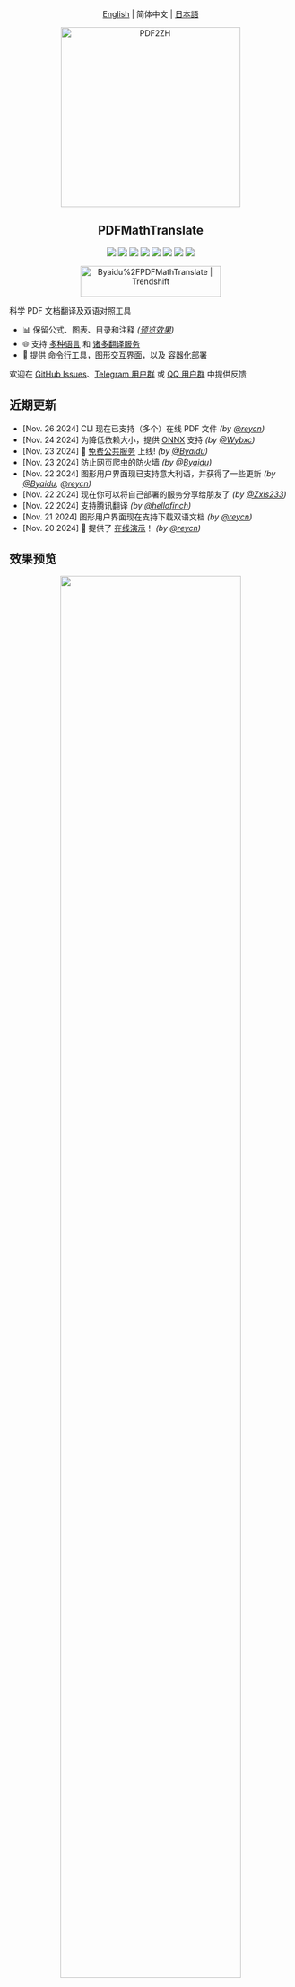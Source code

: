 <div align="center">

[English](README.md) | 简体中文 | [日本語](README_ja-JP.md)

<img src="./docs/images/banner.png" width="320px"  alt="PDF2ZH"/>  

<h2 id="title">PDFMathTranslate</h2>

<p>
  <!-- PyPI -->
  <a href="https://pypi.org/project/pdf2zh/">
    <img src="https://img.shields.io/pypi/v/pdf2zh"/></a>
  <a href="https://pepy.tech/projects/pdf2zh">
    <img src="https://static.pepy.tech/badge/pdf2zh"></a>
  <a href="https://hub.docker.com/repository/docker/byaidu/pdf2zh">
    <img src="https://img.shields.io/docker/pulls/byaidu/pdf2zh"></a>
  <!-- License -->
  <a href="./LICENSE">
    <img src="https://img.shields.io/github/license/Byaidu/PDFMathTranslate"/></a>
  <a href="https://huggingface.co/spaces/reycn/PDFMathTranslate-Docker">
    <img src="https://img.shields.io/badge/%F0%9F%A4%97-Online%20Demo-FF9E0D"/></a>
  <a href="https://www.modelscope.cn/studios/AI-ModelScope/PDFMathTranslate">
    <img src="https://img.shields.io/badge/ModelScope-Demo-blue"></a>
  <a href="https://github.com/Byaidu/PDFMathTranslate/pulls">
    <img src="https://img.shields.io/badge/contributions-welcome-green"/></a>
  <a href="https://t.me/+Z9_SgnxmsmA5NzBl">
    <img src="https://img.shields.io/badge/Telegram-2CA5E0?style=flat-squeare&logo=telegram&logoColor=white"/></a>
</p>

<a href="https://trendshift.io/repositories/12424" target="_blank"><img src="https://trendshift.io/api/badge/repositories/12424" alt="Byaidu%2FPDFMathTranslate | Trendshift" style="width: 250px; height: 55px;" width="250" height="55"/></a>

</div>

科学 PDF 文档翻译及双语对照工具

- 📊 保留公式、图表、目录和注释 *([预览效果](#preview))*
- 🌐 支持 [多种语言](#language) 和 [诸多翻译服务](#services)
- 🤖 提供 [命令行工具](#usage)，[图形交互界面](#gui)，以及 [容器化部署](#docker)

欢迎在 [GitHub Issues](https://github.com/Byaidu/PDFMathTranslate/issues)、[Telegram 用户群](https://t.me/+Z9_SgnxmsmA5NzBl) 或 [QQ 用户群](https://qm.qq.com/q/DixZCxQej0) 中提供反馈

<h2 id="updates">近期更新</h2>

- [Nov. 26 2024] CLI 现在已支持（多个）在线 PDF 文件 *(by [@reycn](https://github.com/reycn))*  
- [Nov. 24 2024] 为降低依赖大小，提供 [ONNX](https://github.com/onnx/onnx) 支持 *(by [@Wybxc](https://github.com/Wybxc))*  
- [Nov. 23 2024] 🌟 [免费公共服务](#demo) 上线! *(by [@Byaidu](https://github.com/Byaidu))*  
- [Nov. 23 2024] 防止网页爬虫的防火墙 *(by [@Byaidu](https://github.com/Byaidu))*  
- [Nov. 22 2024] 图形用户界面现已支持意大利语，并获得了一些更新 *(by [@Byaidu](https://github.com/Byaidu), [@reycn](https://github.com/reycn))*  
- [Nov. 22 2024] 现在你可以将自己部署的服务分享给朋友了 *(by [@Zxis233](https://github.com/Zxis233))*  
- [Nov. 22 2024] 支持腾讯翻译 *(by [@hellofinch](https://github.com/hellofinch))*  
- [Nov. 21 2024] 图形用户界面现在支持下载双语文档 *(by [@reycn](https://github.com/reycn))*  
- [Nov. 20 2024] 🌟 提供了 [在线演示](#demo)！ *(by [@reycn](https://github.com/reycn))*  

<h2 id="preview">效果预览</h2>

<div align="center">
<img src="./docs/images/preview.gif" width="80%"/>
</div>

<h2 id="demo">在线演示 🌟</h2>

### 免费服务 (<https://pdf2zh.com/>)

你可以立即尝试 [免费公共服务](https://pdf2zh.com/) 而无需安装

### 在线演示

你可以立即尝试 [在 HuggingFace 上的在线演示](https://huggingface.co/spaces/reycn/PDFMathTranslate-Docker)和[魔搭的在线演示](https://www.modelscope.cn/studios/AI-ModelScope/PDFMathTranslate)而无需安装
请注意，演示的计算资源有限，因此请避免滥用

<h2 id="install">安装和使用</h2>

我们提供了四种使用该项目的方法：[命令行工具](#cmd)、[便携式安装](#portable)、[图形交互界面](#gui) 和 [容器化部署](#docker).

pdf2zh的运行依赖于额外模型(`wybxc/DocLayout-YOLO-DocStructBench-onnx`)，该模型在魔搭上也可以找到。如果你在启动时下载该模型遇到问题，请使用如下环境变量：
```shell
USE_MODELSCOPE=1 pdf2zh
```

<h3 id="cmd">方法一、命令行工具</h3>

  1. 确保安装了版本大于 3.8 且小于 3.12 的 Python
  2. 安装此程序：

      ```bash
      pip install pdf2zh
      ```

  3. 执行翻译，生成文件位于 [当前工作目录](https://chatgpt.com/share/6745ed36-9acc-800e-8a90-59204bd13444)：

      ```bash
      pdf2zh document.pdf
      ```

<h3 id="portable">方法二、便携式安装</h3>

无需预先安装 Python 环境

下载 [setup.bat](https://raw.githubusercontent.com/Byaidu/PDFMathTranslate/refs/heads/main/setup.bat) 并双击运行

<h3 id="gui">方法三、图形交互界面</h3>

1. 确保安装了版本大于 3.8 且小于 3.12 的 Python
2. 安装此程序：

      ```bash
      pip install pdf2zh
      ```

3. 开始在浏览器中使用：

      ```bash
      pdf2zh -i
      ```

4. 如果您的浏览器没有自动启动并跳转，请用浏览器打开：

    ```bash
    http://localhost:7860/
    ```

    <img src="./docs/images/gui.gif" width="500"/>

查看 [documentation for GUI](./docs/README_GUI.md) 获取细节说明

<h3 id="docker">方法四、容器化部署</h3>

1. 拉取 Docker 镜像并运行：

    ```bash
    docker pull byaidu/pdf2zh
    docker run -d -p 7860:7860 byaidu/pdf2zh
    ```

2. 通过浏览器打开：

    ```
    http://localhost:7860/
    ```

用于在云服务上部署容器镜像：

<div>
<a href="https://www.heroku.com/deploy?template=https://github.com/Byaidu/PDFMathTranslate">
  <img src="https://www.herokucdn.com/deploy/button.svg" alt="Deploy" height="26"></a>
<a href="https://render.com/deploy">
  <img src="https://render.com/images/deploy-to-render-button.svg" alt="Deploy to Koyeb" height="26"></a>
<a href="https://zeabur.com/templates/5FQIGX?referralCode=reycn">
  <img src="https://zeabur.com/button.svg" alt="Deploy on Zeabur" height="26"></a>
<a href="https://app.koyeb.com/deploy?type=git&builder=buildpack&repository=github.com/Byaidu/PDFMathTranslate&branch=main&name=pdf-math-translate">
  <img src="https://www.koyeb.com/static/images/deploy/button.svg" alt="Deploy to Koyeb" height="26"></a>
</div>

<h2 id="usage">高级选项</h2>

在命令行中执行翻译命令，在当前工作目录下生成译文文档 `example-mono.pdf` 和双语对照文档 `example-dual.pdf`，默认使用 Google 翻译服务

<img src="./docs/images/cmd.explained.png" width="580px"  alt="cmd"/>  

我们在下表中列出了所有高级选项，以供参考：

| Option    | Function | Example |
| -------- | ------- |------- |
| files | 本地文件 |  `pdf2zh ~/local.pdf` |
| links | 在线文件 |  `pdf2zh http://arxiv.org/paper.pdf` |
| `-i`  | [进入图形界面](#gui) |  `pdf2zh -i` |
| `-p`  | [仅翻译部分文档](#partial) |  `pdf2zh example.pdf -p 1` |
| `-li` | [源语言](#languages) |  `pdf2zh example.pdf -li en` |
| `-lo` | [目标语言](#languages) |  `pdf2zh example.pdf -lo zh` |
| `-s`  | [指定翻译服务](#services) |  `pdf2zh example.pdf -s deepl` |
| `-t`  | [多线程](#threads) | `pdf2zh example.pdf -t 1` |
| `-o`  | 输出目录 | `pdf2zh example.pdf -o output` |
| `-f`, `-c` | [例外规则](#exceptions) | `pdf2zh example.pdf -f "(MS.*)"` |
| `--share` | [获取 gradio 公开链接] | `pdf2zh -i --share` |
| `--authorized` | [添加网页认证和自定义认证页] | `pdf2zh -i --authorized users.txt [auth.html]` |
| `--prompt` | [使用自定义的大模型prompt] | `pdf2zh --prompt [prompt.txt]` |

<h3 id="partial">全文或部分文档翻译</h3>

- **全文翻译**

```bash
pdf2zh example.pdf
```

- **部分翻译**

```bash
pdf2zh example.pdf -p 1-3,5
```

<h3 id="language">指定源语言和目标语言</h3>

参考 [Google Languages Codes](https://developers.google.com/admin-sdk/directory/v1/languages), [DeepL Languages Codes](https://developers.deepl.com/docs/resources/supported-languages)

```bash
pdf2zh example.pdf -li en -lo ja
```

<h3 id="services">使用不同的翻译服务</h3>

下表列出了每个翻译服务所需的 [环境变量](https://chatgpt.com/share/6734a83d-9d48-800e-8a46-f57ca6e8bcb4)，在使用相应服务之前，请确保已设置这些变量

|**Translator**|**Service**|**Environment Variables**|**Default Values**|**Notes**|
|-|-|-|-|-|
|**Google (Default)**|`google`|None|N/A|None|
|**Bing**|`bing`|None|N/A|None|
|**DeepL**|`deepl`|`DEEPL_AUTH_KEY`|`[Your Key]`|See [DeepL](https://support.deepl.com/hc/en-us/articles/360020695820-API-Key-for-DeepL-s-API)|
|**DeepLX**|`deeplx`|`DEEPLX_ENDPOINT`|`https://api.deepl.com/translate`|See [DeepLX](https://github.com/OwO-Network/DeepLX)|
|**Ollama**|`ollama`|`OLLAMA_HOST`, `OLLAMA_MODEL`|`http://127.0.0.1:11434`, `gemma2`|See [Ollama](https://github.com/ollama/ollama)|
|**OpenAI**|`openai`|`OPENAI_BASE_URL`, `OPENAI_API_KEY`, `OPENAI_MODEL`|`https://api.openai.com/v1`, `[Your Key]`, `gpt-4o-mini`|See [OpenAI](https://platform.openai.com/docs/overview)|
|**AzureOpenAI**|`azure-openai`|`AZURE_OPENAI_BASE_URL`, `AZURE_OPENAI_API_KEY`, `AZURE_OPENAI_MODEL`|`[Your Endpoint]`, `[Your Key]`, `gpt-4o-mini`|See [Azure OpenAI](https://learn.microsoft.com/zh-cn/azure/ai-services/openai/chatgpt-quickstart?tabs=command-line%2Cjavascript-keyless%2Ctypescript-keyless%2Cpython&pivots=programming-language-python)|
|**Zhipu**|`zhipu`|`ZHIPU_API_KEY`, `ZHIPU_MODEL`|`[Your Key]`, `glm-4-flash`|See [Zhipu](https://open.bigmodel.cn/dev/api/thirdparty-frame/openai-sdk)|
| **ModelScope**       | `ModelScope`   |`MODELSCOPE_API_KEY`, `MODELSCOPE_MODEL`|`[Your Key]`, `Qwen/Qwen2.5-Coder-32B-Instruct`| See [ModelScope](https://www.modelscope.cn/docs/model-service/API-Inference/intro)|
|**Silicon**|`silicon`|`SILICON_API_KEY`, `SILICON_MODEL`|`[Your Key]`, `Qwen/Qwen2.5-7B-Instruct`|See [SiliconCloud](https://docs.siliconflow.cn/quickstart)|
|**Gemini**|`gemini`|`GEMINI_API_KEY`, `GEMINI_MODEL`|`[Your Key]`, `gemini-1.5-flash`|See [Gemini](https://ai.google.dev/gemini-api/docs/openai)|
|**Azure**|`azure`|`AZURE_ENDPOINT`, `AZURE_API_KEY`|`https://api.translator.azure.cn`, `[Your Key]`|See [Azure](https://docs.azure.cn/en-us/ai-services/translator/text-translation-overview)|
|**Tencent**|`tencent`|`TENCENTCLOUD_SECRET_ID`, `TENCENTCLOUD_SECRET_KEY`|`[Your ID]`, `[Your Key]`|See [Tencent](https://www.tencentcloud.com/products/tmt?from_qcintl=122110104)|
|**Dify**|`dify`|`DIFY_API_URL`, `DIFY_API_KEY`|`[Your DIFY URL]`, `[Your Key]`|See [Dify](https://github.com/langgenius/dify),Three variables, lang_out, lang_in, and text, need to be defined in Dify's workflow input.|
|**AnythingLLM**|`anythingllm`|`AnythingLLM_URL`, `AnythingLLM_APIKEY`|`[Your AnythingLLM URL]`, `[Your Key]`|See [anything-llm](https://github.com/Mintplex-Labs/anything-llm)|

使用 `-s service` 或 `-s service:model` 指定翻译服务:

```bash
pdf2zh example.pdf -s openai:gpt-4o-mini
```

或者使用环境变量指定模型：

```bash
set OPENAI_MODEL=gpt-4o-mini
pdf2zh example.pdf -s openai
```

<h3 id="exceptions">指定例外规则</h3>

使用正则表达式指定需保留的公式字体与字符：

```bash
pdf2zh example.pdf -f "(CM[^RT].*|MS.*|.*Ital)" -c "(\(|\||\)|\+|=|\d|[\u0080-\ufaff])"
```

默认保留 `Latex`, `Mono`, `Code`, `Italic`, `Symbol` 以及 `Math` 字体：

```bash
pdf2zh example.pdf -f "(CM[^R]|(MS|XY|MT|BL|RM|EU|LA|RS)[A-Z]|LINE|LCIRCLE|TeX-|rsfs|txsy|wasy|stmary|.*Mono|.*Code|.*Ital|.*Sym|.*Math)"
```

<h3 id="threads">指定线程数量</h3>

使用 `-t` 指定翻译时使用的线程数量：

```bash
pdf2zh example.pdf -t 1
```
<h3 id="prompt">自定义大模型prompt</h3>

使用 `--prompt` 指定使用大模型翻译时使用的 Prompt 文件。

```bash
pdf2zh example.pdf -pr prompt.txt
```


示例 `prompt.txt` 文件

```
[
    {
        "role": "system",
        "content": "You are a professional,authentic machine translation engine.",
    },
    {
        "role": "user",
        "content": "Translate the following markdown source text to ${lang_out}. Keep the formula notation {{v*}} unchanged. Output translation directly without any additional text.\nSource Text: ${text}\nTranslated Text:",
    },
]
```


自定义 Prompt 文件中，可以使用三个内置变量用来传递参数。
|**变量名**|**说明**|
|-|-|
|`lang_in`|输入的语言|
|`lang_out`|输出的语言|
|`text`|需要翻译的文本|

<h2 id="todo">API</h2>

### Python

```python
from pdf2zh import translate, translate_stream

params = {"lang_in": "en", "lang_out": "zh", "service": "google", "thread": 4}
file_mono, file_dual = translate(files=["example.pdf"], **params)[0]
with open("example.pdf", "rb") as f:
    stream_mono, stream_dual = translate_stream(stream=f.read(), **params)
```

### HTTP

```bash
pip install pdf2zh[backend]
pdf2zh --flask
pdf2zh --celery worker
```

```bash
curl http://localhost:11008/v1/translate -F "file=@example.pdf" -F "data={\"lang_in\":\"en\",\"lang_out\":\"zh\",\"service\":\"google\",\"thread\":4}"
{"id":"d9894125-2f4e-45ea-9d93-1a9068d2045a"}

curl http://localhost:11008/v1/translate/d9894125-2f4e-45ea-9d93-1a9068d2045a
{"info":{"n":13,"total":506},"state":"PROGRESS"}

curl http://localhost:11008/v1/translate/d9894125-2f4e-45ea-9d93-1a9068d2045a
{"state":"SUCCESS"}

curl http://localhost:11008/v1/translate/d9894125-2f4e-45ea-9d93-1a9068d2045a/mono --output example-mono.pdf

curl http://localhost:11008/v1/translate/d9894125-2f4e-45ea-9d93-1a9068d2045a/dual --output example-dual.pdf

curl http://localhost:11008/v1/translate/d9894125-2f4e-45ea-9d93-1a9068d2045a -X DELETE
```

<h2 id="acknowledgement">致谢</h2>

- 文档合并：[PyMuPDF](https://github.com/pymupdf/PyMuPDF)

- 文档解析：[Pdfminer.six](https://github.com/pdfminer/pdfminer.six)

- 文档提取：[MinerU](https://github.com/opendatalab/MinerU)

- 多线程翻译：[MathTranslate](https://github.com/SUSYUSTC/MathTranslate)

- 布局解析：[DocLayout-YOLO](https://github.com/opendatalab/DocLayout-YOLO)

- 文档标准：[PDF Explained](https://zxyle.github.io/PDF-Explained/), [PDF Cheat Sheets](https://pdfa.org/resource/pdf-cheat-sheets/)

- 多语言字体：[Go Noto Universal](https://github.com/satbyy/go-noto-universal)

<h2 id="contrib">贡献者</h2>

<a href="https://github.com/Byaidu/PDFMathTranslate/graphs/contributors">
  <img src="https://opencollective.com/PDFMathTranslate/contributors.svg?width=890&button=false" />
</a>

![Alt](https://repobeats.axiom.co/api/embed/dfa7583da5332a11468d686fbd29b92320a6a869.svg "Repobeats analytics image")

<h2 id="star_hist">星标历史</h2>

<a href="https://star-history.com/#Byaidu/PDFMathTranslate&Date">
 <picture>
   <source media="(prefers-color-scheme: dark)" srcset="https://api.star-history.com/svg?repos=Byaidu/PDFMathTranslate&type=Date&theme=dark" />
   <source media="(prefers-color-scheme: light)" srcset="https://api.star-history.com/svg?repos=Byaidu/PDFMathTranslate&type=Date" />
   <img alt="Star History Chart" src="https://api.star-history.com/svg?repos=Byaidu/PDFMathTranslate&type=Date"/>
 </picture>
</a>
